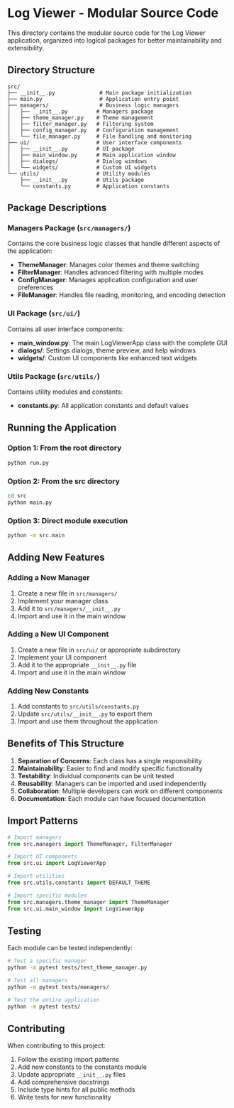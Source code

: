 # Log Viewer - Modular Source Code

This directory contains the modular source code for the Log Viewer application, organized into logical packages for better maintainability and extensibility.

## Directory Structure

```
src/
├── __init__.py              # Main package initialization
├── main.py                  # Application entry point
├── managers/                # Business logic managers
│   ├── __init__.py         # Managers package
│   ├── theme_manager.py    # Theme management
│   ├── filter_manager.py   # Filtering system
│   ├── config_manager.py   # Configuration management
│   └── file_manager.py     # File handling and monitoring
├── ui/                     # User interface components
│   ├── __init__.py         # UI package
│   ├── main_window.py      # Main application window
│   ├── dialogs/            # Dialog windows
│   └── widgets/            # Custom UI widgets
└── utils/                  # Utility modules
    ├── __init__.py         # Utils package
    └── constants.py        # Application constants
```

## Package Descriptions

### Managers Package (`src/managers/`)
Contains the core business logic classes that handle different aspects of the application:

- **ThemeManager**: Manages color themes and theme switching
- **FilterManager**: Handles advanced filtering with multiple modes
- **ConfigManager**: Manages application configuration and user preferences
- **FileManager**: Handles file reading, monitoring, and encoding detection

### UI Package (`src/ui/`)
Contains all user interface components:

- **main_window.py**: The main LogViewerApp class with the complete GUI
- **dialogs/**: Settings dialogs, theme preview, and help windows
- **widgets/**: Custom UI components like enhanced text widgets

### Utils Package (`src/utils/`)
Contains utility modules and constants:

- **constants.py**: All application constants and default values

## Running the Application

### Option 1: From the root directory
```bash
python run.py
```

### Option 2: From the src directory
```bash
cd src
python main.py
```

### Option 3: Direct module execution
```bash
python -m src.main
```

## Adding New Features

### Adding a New Manager
1. Create a new file in `src/managers/`
2. Implement your manager class
3. Add it to `src/managers/__init__.py`
4. Import and use it in the main window

### Adding a New UI Component
1. Create a new file in `src/ui/` or appropriate subdirectory
2. Implement your UI component
3. Add it to the appropriate `__init__.py` file
4. Import and use it in the main window

### Adding New Constants
1. Add constants to `src/utils/constants.py`
2. Update `src/utils/__init__.py` to export them
3. Import and use them throughout the application

## Benefits of This Structure

1. **Separation of Concerns**: Each class has a single responsibility
2. **Maintainability**: Easier to find and modify specific functionality
3. **Testability**: Individual components can be unit tested
4. **Reusability**: Managers can be imported and used independently
5. **Collaboration**: Multiple developers can work on different components
6. **Documentation**: Each module can have focused documentation

## Import Patterns

```python
# Import managers
from src.managers import ThemeManager, FilterManager

# Import UI components
from src.ui import LogViewerApp

# Import utilities
from src.utils.constants import DEFAULT_THEME

# Import specific modules
from src.managers.theme_manager import ThemeManager
from src.ui.main_window import LogViewerApp
```

## Testing

Each module can be tested independently:

```bash
# Test a specific manager
python -m pytest tests/test_theme_manager.py

# Test all managers
python -m pytest tests/managers/

# Test the entire application
python -m pytest tests/
```

## Contributing

When contributing to this project:

1. Follow the existing import patterns
2. Add new constants to the constants module
3. Update appropriate `__init__.py` files
4. Add comprehensive docstrings
5. Include type hints for all public methods
6. Write tests for new functionality
